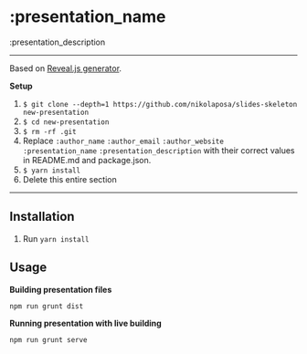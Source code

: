 # :presentation_name

:presentation_description

---

Based on [Reveal.js generator](https://github.com/slara/generator-reveal).

**Setup**

1. `$ git clone --depth=1 https://github.com/nikolaposa/slides-skeleton new-presentation`
1. `$ cd new-presentation`
1. `$ rm -rf .git`
1. Replace `:author_name` `:author_email` `:author_website` `:presentation_name` `:presentation_description` with their correct values in README.md and package.json.
1. `$ yarn install`
1. Delete this entire section

---

## Installation
1. Run `yarn install`

## Usage

**Building presentation files**

`npm run grunt dist`

**Running presentation with live building**

`npm run grunt serve`
